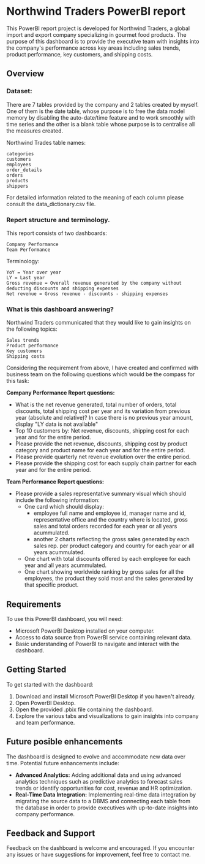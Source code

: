 # Northwind Traders PowerBI report

This PowerBI report project is developed for Northwind Traders, a global import and export company specializing in gourmet food products. The purpose of this dashboard is to provide the executive team with insights into the company's performance across key areas including sales trends, product performance, key customers, and shipping costs.

## Overview

### Dataset:

 There are 7 tables provided by the company and 2 tables created by myself. One of them is the date table, whose purpose is to free the data model memory by disabling the auto-date/time feature and to work smoothly with time series and the other is a blank table whose purpose is to centralise all the measures created.

 Northwind Trades table names:

    categories
    customers
    employees
    order_details
    orders
    products
    shippers
 
  For detailed information related to the meaning of each column please consult the data_dictionary.csv file.


### Report structure and terminology.

 This report consists of two dashboards: 

    Company Performance
    Team Performance
 
 Terminology:
 
    YoY = Year over year
    LY = Last year
    Gross revenue = Overall revenue generated by the company without deducting discounts and shipping expenses
    Net revenue = Gross revenue - discounts - shipping expenses
 

### What is this dashboard answering?

Northwind Traders communicated that they would like to gain insights on the following topics:

    Sales trends  
    Product performance
    Key customers
    Shipping costs

Considering the requirement from above, I have created and confirmed with business team on the following questions which would be the compass for this task:

  **Company Performance Report questions:**
- What is the net revenue generated, total number of orders, total discounts, total shipping cost per year and its variation from previous year (absolute and relative)? In case there is no previous year amount, display "LY data is not available"
- Top 10 customers by: Net revenue, discounts, shipping cost for each year and for the entire period.
- Please provide the net revenue, discounts, shipping cost by product category and product name for each year and for the entire period.
- Please provide quarterly net revenue evolution over the entire period.
- Please provide the shipping cost for each supply chain partner for each year and for the entire period.

**Team Performance Report questions:**
- Please provide a sales representative summary visual which should include the following information:
    - One card which should display:
        - employee full name and employee id, manager name and id, representative office and the country where is located, gross sales and total orders recorded for each year or all years acummulated. 
        - another 2 charts reflecting the gross sales generated by each sales rep. per product category and country for each year or all years acummulated.
    - One chart with total discounts offered by each employee for each year and all years acummulated.
    - One chart showing worldwide ranking by gross sales for all the employees, the product they sold most and the sales generated by that specific product.

## Requirements

To use this PowerBI dashboard, you will need:

- Microsoft PowerBI Desktop installed on your computer.
- Access to data source from PowerBI service containing relevant data.
- Basic understanding of PowerBI to navigate and interact with the dashboard.

## Getting Started

To get started with the dashboard:

1. Download and install Microsoft PowerBI Desktop if you haven't already.
2. Open PowerBI Desktop.
3. Open the provided .pbix file containing the dashboard.
4. Explore the various tabs and visualizations to gain insights into company and team performance.

## Future posible enhancements

The dashboard is designed to evolve and accommodate new data over time. Potential future enhancements include:

- **Advanced Analytics:** Adding additional data and using advanced analytics techniques such as predictive analytics to forecast sales trends or identify opportunities for cost, revenue and HR optimization.
- **Real-Time Data Integration:** Implementing real-time data integration by migrating the source data to a DBMS and connecting each table from the database in order to provide executives with up-to-date insights into company performance.

## Feedback and Support

Feedback on the dashboard is welcome and encouraged. If you encounter any issues or have suggestions for improvement, feel free to contact me.


